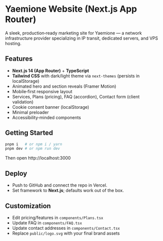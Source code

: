 # Yaemione Website (Next.js App Router)

A sleek, production‑ready marketing site for Yaemione — a network infrastructure provider specializing in IP transit, dedicated servers, and VPS hosting.

## Features
- **Next.js 14 (App Router)** + **TypeScript**
- **Tailwind CSS** with dark/light theme via `next-themes` (persists in localStorage)
- Animated hero and section reveals (Framer Motion)
- Mobile‑first responsive layout
- Services, Plans (pricing), FAQ (accordion), Contact form (client validation)
- Cookie consent banner (localStorage)
- Minimal preloader
- Accessibility‑minded components

## Getting Started
```bash
pnpm i   # or npm i / yarn
pnpm dev # or npm run dev
```
Then open http://localhost:3000

## Deploy
- Push to GitHub and connect the repo in Vercel.
- Set framework to **Next.js**; defaults work out of the box.

## Customization
- Edit pricing/features in `components/Plans.tsx`
- Update FAQ in `components/FAQ.tsx`
- Update contact addresses in `components/Contact.tsx`
- Replace `public/logo.svg` with your final brand assets

